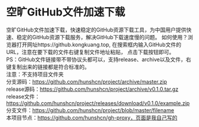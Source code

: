 # 空旷GitHub文件加速下载
空旷GitHub文件加速下载，快速稳定的GitHub资源下载工具，为中国用户提供快速、稳定的GitHub资源下载服务，解决GitHub下载速度慢的问题。
如何使用？浏览器打开网址https://github.kongkuang.top,
在搜索框内输入GitHub文件的URL，注意在要下载的文件右键复制文件地址粘贴，
点击下载按钮即可。</br>
PS：GitHub文件链接带不带协议头都可以，支持release、archive以及文件，右键复制出来的链接都是符合标准的。</br>
注意：不支持项目文件夹</br>
分支源码：https://github.com/hunshcn/project/archive/master.zip</br>
release源码：https://github.com/hunshcn/project/archive/v0.1.0.tar.gz</br>
release文件：https://github.com/hunshcn/project/releases/download/v0.1.0/example.zip</br>
分支文件：https://github.com/hunshcn/project/blob/master/filename</br>
本项目节点：https://github.com/hunshcn/gh-proxy，页面是我自己写的</br>
